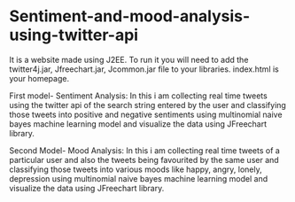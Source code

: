 # Sentiment-and-mood-analysis-using-twitter-api
It is a website made using J2EE.
To run it you will need to add the twitter4j.jar, Jfreechart.jar, Jcommon.jar file to your libraries.
index.html is your homepage.

First model- Sentiment Analysis:
In this i am collecting real time tweets using the twitter api of the search string entered by the user and classifying those tweets into positive and negative sentiments using multinomial naive bayes machine learning model and visualize the data using JFreechart library.

Second Model- Mood Analysis:
In this i am collecting real time tweets of a particular user and also the tweets being favourited by the same user and classifying those tweets into various moods like happy, angry, lonely, depression using multinomial naive bayes machine learning model and visualize the data using JFreechart library.
